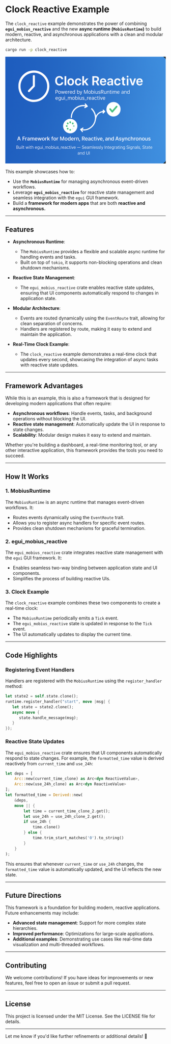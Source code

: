 
# **Clock Reactive Example**

The `clock_reactive` example demonstrates the power of combining **`egui_mobius_reactive`** and the new **async runtime (`MobiusRuntime`)** to build modern, reactive, and asynchronous applications with a clean and modular architecture.

```bash
cargo run -p clock_reactive
```

![alt text](../../assets/clock_reactive.png)

This example showcases how to:
- Use the **`MobiusRuntime`** for managing asynchronous event-driven workflows.
- Leverage **`egui_mobius_reactive`** for reactive state management and seamless integration with the `egui` GUI framework.
- Build a **framework for modern apps** that are both **reactive and asynchronous.**

---

## **Features**

- **Asynchronous Runtime**:
  - The `MobiusRuntime` provides a flexible and scalable async runtime for handling events and tasks.
  - Built on top of `tokio`, it supports non-blocking operations and clean shutdown mechanisms.

- **Reactive State Management**:
  - The `egui_mobius_reactive` crate enables reactive state updates, ensuring that UI components automatically respond to changes in application state.

- **Modular Architecture**:
  - Events are routed dynamically using the `EventRoute` trait, allowing for clean separation of concerns.
  - Handlers are registered by route, making it easy to extend and maintain the application.

- **Real-Time Clock Example**:
  - The `clock_reactive` example demonstrates a real-time clock that updates every second, showcasing the integration of async tasks with reactive state updates.

---

## **Framework Advantages**

While this is an example, this is also a framework that is designed for developing
modern applications that often require: 

- **Asynchronous workflows**: Handle events, tasks, and background operations without blocking the UI.
- **Reactive state management**: Automatically update the UI in response to state changes.
- **Scalability**: Modular design makes it easy to extend and maintain.

Whether you're building a dashboard, a real-time monitoring tool, or any other interactive application, this framework provides the tools you need to succeed.

---

## **How It Works**

### **1. MobiusRuntime**
The `MobiusRuntime` is an async runtime that manages event-driven workflows. It:
- Routes events dynamically using the `EventRoute` trait.
- Allows you to register async handlers for specific event routes.
- Provides clean shutdown mechanisms for graceful termination.

### **2. egui_mobius_reactive**
The `egui_mobius_reactive` crate integrates reactive state management with the `egui` GUI framework. It:
- Enables seamless two-way binding between application state and UI components.
- Simplifies the process of building reactive UIs.

### **3. Clock Example**
The `clock_reactive` example combines these two components to create a real-time clock:
- The `MobiusRuntime` periodically emits a `Tick` event.
- The `egui_mobius_reactive` state is updated in response to the `Tick` event.
- The UI automatically updates to display the current time.

---

## **Code Highlights**

### **Registering Event Handlers**
Handlers are registered with the `MobiusRuntime` using the `register_handler` method:
```rust
let state2 = self.state.clone();
runtime.register_handler("start", move |msg| {
   let state = state2.clone();
   async move {
      state.handle_message(msg);
   }
});
```

### **Reactive State Updates**
The `egui_mobius_reactive` crate ensures that UI components automatically respond to state changes. For example, the `formatted_time` value is derived reactively from `current_time` and `use_24h`:

```rust
let deps = [
    Arc::new(current_time_clone) as Arc<dyn ReactiveValue>,
    Arc::new(use_24h_clone) as Arc<dyn ReactiveValue>
];
let formatted_time = Derived::new(
    &deps,
    move || {
        let time = current_time_clone_2.get();
        let use_24h = use_24h_clone_2.get();
        if use_24h {
            time.clone()
        } else {
            time.trim_start_matches('0').to_string()
        }
    }
);
```

This ensures that whenever `current_time` or `use_24h` changes, the `formatted_time` value is automatically updated, and the UI reflects the new state.

---

## **Future Directions**

This framework is a foundation for building modern, reactive applications. Future enhancements may include:
- **Advanced state management**: Support for more complex state hierarchies.
- **Improved performance**: Optimizations for large-scale applications.
- **Additional examples**: Demonstrating use cases like real-time data visualization and multi-threaded workflows.

---

## **Contributing**

We welcome contributions! If you have ideas for improvements or new features, feel free to open an issue or submit a pull request.

---

## **License**

This project is licensed under the MIT License. See the LICENSE file for details.

---

Let me know if you'd like further refinements or additional details! 🚀
